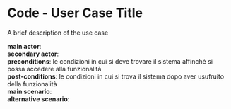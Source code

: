 # Code - User Case Title

A brief description of the use case

**main actor**:  
**secondary actor**:  
**preconditions**: le condizioni in cui si deve trovare il sistema affinché si
possa accedere alla funzionalità  
**post-conditions**: le condizioni in cui si trova il sistema dopo aver
usufruito della funzionalità  
**main scenario**:  
**alternative scenario**:  
